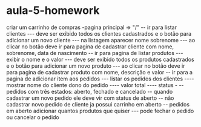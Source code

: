 # aula-5-homework
criar um carrinho de compras  -pagina principal => "/"  -- ir para listar clientes --- deve ser exibido todos os clientes cadastrados e o botão para adicionar um novo cliente --- na listagem aparecer nome sobrenome --- ao clicar no botão deve ir para pagina de cadastrar cliente com nome, sobrenome, data de nascimento  -- ir para pagina de listar produtos --- exibir o nome e o valor --- deve ser exibido todos os produtos cadastrados e o botão para adicionar um novo produto --- ao clicar no botão deve ir para pagina de cadastrar produto com nome, descrição e valor  -- ir para a pagina de adicionar item aos pedidos --- listar os pedidos dos clientes ---- mostrar nome do cliente dono do pedido ---- valor total ---- status  -  -- pedidos com três estados: aberto, fechado e cancelado -- quando cadastrar um novo pedido ele deve vir com status de aberto -- não cadastrar novo pedido de cliente ja possui carrinho em aberto -- pedidos em aberto adicionar quantos produtos que quiser --- pode fechar o pedido ou cancelar o pedido
